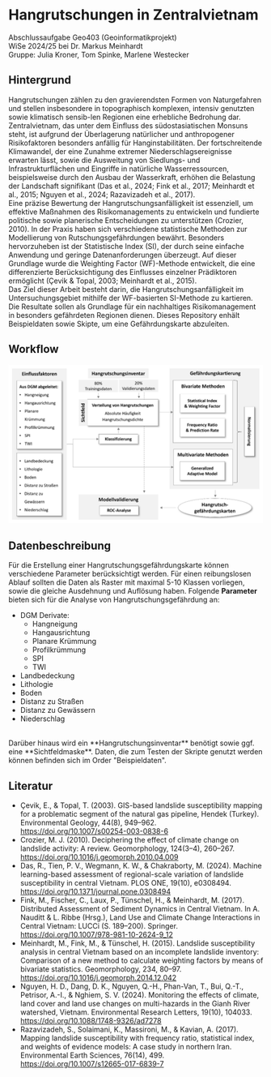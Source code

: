 # Hangrutschungen in Zentralvietnam
Abschlussaufgabe Geo403 (Geoinformatikprojekt)
<br>WiSe 2024/25 bei Dr. Markus Meinhardt
<br>Gruppe: Julia Kroner, Tom Spinke, Marlene Westecker 

## Hintergrund 
Hangrutschungen zählen zu den gravierendsten Formen von Naturgefahren und stellen insbesondere in topographisch komplexen, intensiv genutzten sowie klimatisch sensib-len Regionen eine erhebliche Bedrohung dar. Zentralvietnam, das unter dem Einfluss des südostasiatischen Monsuns steht, ist aufgrund der Überlagerung natürlicher und anthropogener Risikofaktoren besonders anfällig für Hanginstabilitäten. Der fortschreitende Klimawandel, der eine Zunahme extremer Niederschlagsereignisse erwarten lässt, sowie die Ausweitung von Siedlungs- und Infrastrukturflächen und Eingriffe in natürliche Wasserressourcen, beispielsweise durch den Ausbau der Wasserkraft, erhöhen die Belastung der Landschaft signifikant (Das et al., 2024; Fink et al., 2017; Meinhardt et al., 2015; Nguyen et al., 2024; Razavizadeh et al., 2017).
<br>Eine präzise Bewertung der Hangrutschungsanfälligkeit ist essenziell, um effektive Maßnahmen des Risikomanagements zu entwickeln und fundierte politische sowie planerische Entscheidungen zu unterstützen (Crozier, 2010). In der Praxis haben sich verschiedene statistische Methoden zur Modellierung von Rutschungsgefährdungen bewährt. Besonders hervorzuheben ist der Statistische Index (SI), der durch seine einfache Anwendung und geringe Datenanforderungen überzeugt. Auf dieser Grundlage wurde die Weighting Factor (WF)-Methode entwickelt, die eine differenzierte Berücksichtigung des Einflusses einzelner Prädiktoren ermöglicht (Çevik & Topal, 2003; Meinhardt et al., 2015).
<br>Das Ziel dieser Arbeit besteht darin, die Hangrutschungsanfälligkeit im Untersuchungsgebiet mithilfe der WF-basierten SI-Methode zu kartieren. Die Resultate sollen als Grundlage für ein nachhaltiges Risikomanagement in besonders gefährdeten Regionen dienen. Dieses Repository enhält Beispieldaten sowie Skipte, um eine Gefährdungskarte abzuleiten.

## Workflow
![Workflow](workflow.png)
## Datenbeschreibung
Für die Erstellung einer Hangrutschungsgefährdungskarte können verschiedene Parameter berücksichtigt werden. Für einen reibungslosen Ablauf sollten die Daten als Raster mit maximal 5-10 Klassen vorliegen, sowie die gleiche Ausdehnung und Auflösung haben. Folgende **Parameter** bieten sich für die Analyse von Hangrutschungsgefährdung an: 
- DGM Derivate:
  - Hangneigung
  - Hangausrichtung
  - Planare Krümmung
  - Profilkrümmung
  - SPI
  - TWI 
- Landbedeckung
- Lithologie
- Boden
- Distanz zu Straßen
- Distanz zu Gewässern
- Niederschlag
<br>
Darüber hinaus wird ein **Hangrutschungsinventar** benötigt sowie ggf. eine **Sichtfeldmaske**. Daten, die zum Testen der Skripte genutzt werden können befinden sich im Order "Beispieldaten".

## Literatur
- Çevik, E., & Topal, T. (2003). GIS-based landslide susceptibility mapping for a problematic segment of the natural gas pipeline, Hendek (Turkey). Environmental Geology, 44(8), 949–962. https://doi.org/10.1007/s00254-003-0838-6
- Crozier, M. J. (2010). Deciphering the effect of climate change on landslide activity: A review. Geomorphology, 124(3–4), 260–267. https://doi.org/10.1016/j.geomorph.2010.04.009
- Das, R., Tien, P. V., Wegmann, K. W., & Chakraborty, M. (2024). Machine learning-based assessment of regional-scale variation of landslide susceptibility in central Vietnam. PLOS ONE, 19(10), e0308494. https://doi.org/10.1371/journal.pone.0308494
- Fink, M., Fischer, C., Laux, P., Tünschel, H., & Meinhardt, M. (2017). Distributed Assessment of Sediment Dynamics in Central Vietnam. In A. Nauditt & L. Ribbe (Hrsg.), Land Use and Climate Change Interactions in Central Vietnam: LUCCi (S. 189–200). Springer. https://doi.org/10.1007/978-981-10-2624-9_12
- Meinhardt, M., Fink, M., & Tünschel, H. (2015). Landslide susceptibility analysis in central Vietnam based on an incomplete landslide inventory: Comparison of a new method to calculate weighting factors by means of bivariate statistics. Geomorphology, 234, 80–97. https://doi.org/10.1016/j.geomorph.2014.12.042
- Nguyen, H. D., Dang, D. K., Nguyen, Q.-H., Phan-Van, T., Bui, Q.-T., Petrisor, A.-I., & Nghiem, S. V. (2024). Monitoring the effects of climate, land cover and land use changes on multi-hazards in the Gianh River watershed, Vietnam. Environmental Research Letters, 19(10), 104033. https://doi.org/10.1088/1748-9326/ad7278
- Razavizadeh, S., Solaimani, K., Massironi, M., & Kavian, A. (2017). Mapping landslide susceptibility with frequency ratio, statistical index, and weights of evidence models: A case study in northern Iran. Environmental Earth Sciences, 76(14), 499. https://doi.org/10.1007/s12665-017-6839-7


